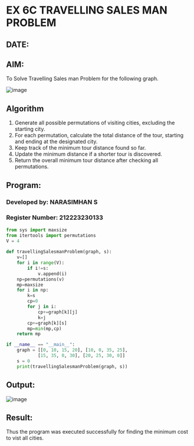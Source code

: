 # EX 6C TRAVELLING SALES MAN PROBLEM
## DATE:
## AIM:
To Solve Travelling Sales man Problem for the following graph.

![image](https://github.com/user-attachments/assets/653921a4-3d7b-4691-9b41-735e80f7af0b)

## Algorithm
1. Generate all possible permutations of visiting cities, excluding the starting city.
2. For each permutation, calculate the total distance of the tour, starting and ending at the designated city.
3. Keep track of the minimum tour distance found so far.
4. Update the minimum distance if a shorter tour is discovered.
5. Return the overall minimum tour distance after checking all permutations.  

## Program:
### Developed by: NARASIMHAN S 
### Register Number: 212223230133 

```python
from sys import maxsize
from itertools import permutations
V = 4
 
def travellingSalesmanProblem(graph, s):
    v=[]
    for i in range(V):
        if i!=s:
            v.append(i)
    np=permutations(v)
    mp=maxsize
    for i in np:
        k=s
        cp=0
        for j in i:
            cp+=graph[k][j]
            k=j
        cp+=graph[k][s]
        mp=min(mp,cp)
    return mp

if __name__ == "__main__":
    graph = [[0, 10, 15, 20], [10, 0, 35, 25],
            [15, 35, 0, 30], [20, 25, 30, 0]]
    s = 0
    print(travellingSalesmanProblem(graph, s))
```
## Output:

![image](https://github.com/user-attachments/assets/e367d255-bd26-4e54-b8df-6d2ec4f05e16)

## Result:
Thus the program was executed successfully for finding the minimum cost to vist all cities.
